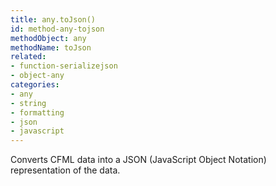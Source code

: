 ```yaml
---
title: any.toJson()
id: method-any-tojson
methodObject: any
methodName: toJson
related:
- function-serializejson
- object-any
categories:
- any
- string
- formatting
- json
- javascript
---
```


Converts CFML data into a JSON (JavaScript Object Notation) representation of the data.